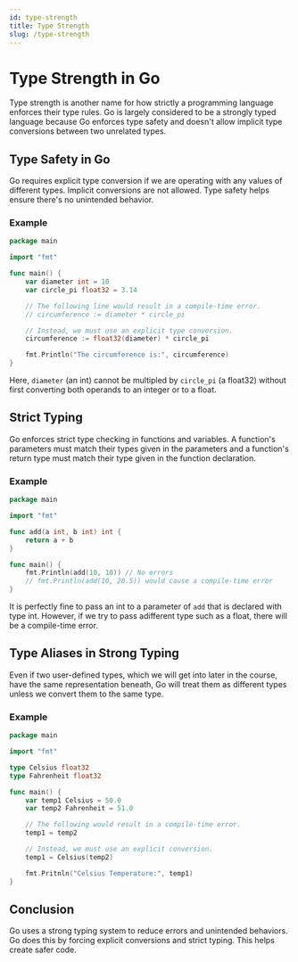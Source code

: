 ```yaml
---
id: type-strength
title: Type Strength
slug: /type-strength
---
```


# Type Strength in Go

Type strength is another name for how strictly a programming language enforces their type rules. Go is largely considered to be a strongly typed language because Go enforces type safety and doesn't allow implicit type conversions between two unrelated types.

## **Type Safety** in Go

Go requires explicit type conversion if we are operating with any values of different types. Implicit conversions are not allowed. Type safety helps ensure there's no unintended behavior.

### Example

```go
package main

import "fmt"

func main() {
	var diameter int = 10
	var circle_pi float32 = 3.14

	// The following line would result in a compile-time error.
	// circumference := diameter * circle_pi

	// Instead, we must use an explicit type conversion.
	circumference := float32(diameter) * circle_pi

	fmt.Println("The circumference is:", circumference)
}
```

Here, `diameter` (an int) cannot be multipled by `circle_pi` (a float32) without first converting both operands to an integer or to a float.

## **Strict Typing**

Go enforces strict type checking in functions and variables. A function's parameters must match their types given in the parameters and a function's return type must match their type given in the function declaration.

### Example

```go
package main

import "fmt"

func add(a int, b int) int {
	return a + b
}

func main() {
	fmt.Println(add(10, 10)) // No errors
	// fmt.Println(add(10, 20.5)) would cause a compile-time error
}
```

It is perfectly fine to pass an int to a parameter of `add` that is declared with type int. However, if we try to pass adifferent type such as a float, there will be a compile-time error.

## **Type Aliases** in Strong Typing

Even if two user-defined types, which we will get into later in the course, have the same representation beneath, Go will treat them as different types unless we convert them to the same type.

### Example

```go
package main

import "fmt"

type Celsius float32
type Fahrenheit float32

func main() {
	var temp1 Celsius = 50.0
	var temp2 Fahrenheit = 51.0

	// The following would result in a compile-time error.	
	temp1 = temp2

	// Instead, we must use an explicit conversion.
	temp1 = Celsius(temp2)

	fmt.Pritnln("Celsius Temperature:", temp1)
}
```

## Conclusion

Go uses a strong typing system to reduce errors and unintended behaviors. Go does this by forcing explicit conversions and strict typing. This helps create safer code.
